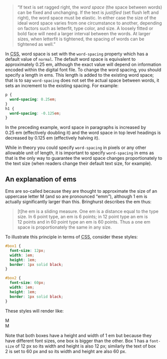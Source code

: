 <blockquote class='quote-from-book'>	<p><span class='ic'>“</span>If text is set ragged right, the <em>word space</em> <span class='bracket'>(</span>the space between words<span class='bracket'>)</span> can be fixed and unchanging. If the text is <em>justified</em> <span class='bracket'>(</span>set flush left and right<span class='bracket'>)</span>, the word space must be elastic. In either case the size of the ideal word space varies from one circumstance to another, depending on factors such as letterfit, type color, and size. A loosely fitted or bold face will need a larger interval between the words. At larger sizes, when letterfit is tightened, the spacing of words can be tightened as well.”</p>
 </blockquote>
<p>In <abbr title="Cascading Style Sheets">CSS</abbr>, word space is set with the <code>word-spacing</code> property which has a default value of <code>normal</code>. The default word space is equivalent to approximately 0.25&nbsp;em, although the exact value will depend on information encoded within the digital font file. To change the word spacing, you should specify a length in ems. This length is added to the existing word space; that is to say <code>word-spacing</code> does not set the actual space between words, it sets an increment to the existing spacing. For&nbsp;example:</p>

```css
p {
  word-spacing: 0.25em;
}
h1 {
  word-spacing: -0.125em;
}
```

<p>In the preceding example, word space in paragraphs is increased by 0.25&nbsp;em <span class='bracket'>(</span>effectively doubling it<span class='bracket'>)</span> and the word space in top level headings is decreased by 0.125&nbsp;em <span class='bracket'>(</span>effectively halving&nbsp;it<span class='bracket'>)</span>.</p>

<p>While in theory you could specify <code>word-spacing</code> in pixels or any other allowable unit of length, it is important to specify <code>word-spacing</code> in ems as that is the only way to guarantee the word space changes proportionately to the text size <span class='bracket'>(</span>when readers change their default text size, for&nbsp;example<span class='bracket'>)</span>.</p>

<h2>An explanation of&nbsp;ems</h2>

<p>Ems are so-called because they are thought to approximate the size of an uppercase letter M <span class='bracket'>(</span>and so are pronounced <q>emm</q><span class='bracket'>)</span>, although 1&nbsp;em is actually significantly larger than this. Bringhurst describes the em&nbsp;thus:</p>

<blockquote><p><span class='bracket'>[</span>t<span class='bracket'>]</span>he em is a sliding measure. One em is a distance equal to the type size. In 6&nbsp;point type, an em is 6&nbsp;points; in 12&nbsp;point type an em is 12&nbsp;points and in 60&nbsp;point type an em is 60&nbsp;points. Thus a one em space is proportionately the same in any&nbsp;size.</p></blockquote>

<p>To illustrate this principle in terms of <abbr title="Cascading Style Sheets">CSS</abbr>, consider these&nbsp;styles:</p>

```css
#box1 {
  font-size: 12px;
  width: 1em;
  height: 1em;
  border: 1px solid black;
}

#box2 {
  font-size: 60px;
  width: 1em;
  height: 1em;
  border: 1px solid black;
}
```

<p>These styles will render like: </p>

<div id="box1">M</div>

<div id="box2">M</div>

<p>Note that both boxes have a height and width of 1&nbsp;em but because they have different font sizes, one box is bigger than the other. Box 1&nbsp;has a <code>font-size</code> of 12&nbsp;px so its width and height is also 12&nbsp;px; similarly the text of box 2&nbsp;is set to 60&nbsp;px and so its width and height are also&nbsp;60&nbsp;px.</p>
